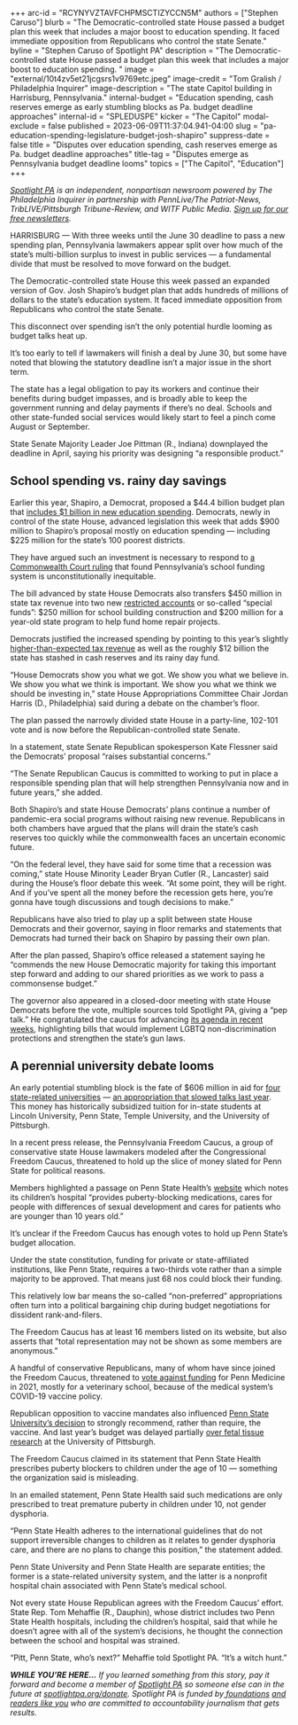 +++
arc-id = "RCYNYVZTAVFCHPMSCTIZYCCN5M"
authors = ["Stephen Caruso"]
blurb = "The Democratic-controlled state House passed a budget plan this week that includes a major boost to education spending. It faced immediate opposition from Republicans who control the state Senate."
byline = "Stephen Caruso of Spotlight PA"
description = "The Democratic-controlled state House passed a budget plan this week that includes a major boost to education spending. "
image = "external/10t4zv5et21jcgsrs1v9769etc.jpeg"
image-credit = "Tom Gralish / Philadelphia Inquirer"
image-description = "The state Capitol building in Harrisburg, Pennsylvania."
internal-budget = "Education spending, cash reserves emerge as early stumbling blocks as Pa. budget deadline approaches"
internal-id = "SPLEDUSPE"
kicker = "The Capitol"
modal-exclude = false
published = 2023-06-09T11:37:04.941-04:00
slug = "pa-education-spending-legislature-budget-josh-shapiro"
suppress-date = false
title = "Disputes over education spending, cash reserves emerge as Pa. budget deadline approaches"
title-tag = "Disputes emerge as Pennsylvania budget deadline looms"
topics = ["The Capitol", "Education"]
+++

<a href="https://www.spotlightpa.org/"><i>Spotlight PA</i></a><i> is an independent, nonpartisan newsroom powered by The Philadelphia Inquirer in partnership with PennLive/The Patriot-News, TribLIVE/Pittsburgh Tribune-Review, and WITF Public Media. </i><a href="https://www.spotlightpa.org/newsletters"><i>Sign up for our free newsletters</i></a><i>.</i>

HARRISBURG — With three weeks until the June 30 deadline to pass a new spending plan, Pennsylvania lawmakers appear split over how much of the state’s multi-billion surplus to invest in public services — a fundamental divide that must be resolved to move forward on the budget.

The Democratic-controlled state House this week passed an expanded version of Gov. Josh Shapiro’s budget plan that adds hundreds of millions of dollars to the state’s education system. It faced immediate opposition from Republicans who control the state Senate.

This disconnect over spending isn’t the only potential hurdle looming as budget talks heat up.

<script src="https://www.spotlightpa.org/embed.js" async></script><div data-spl-embed-version="1" data-spl-src="https://www.spotlightpa.org/embeds/newsletter/"></div>


It’s too early to tell if lawmakers will finish a deal by June 30, but some have noted that blowing the statutory deadline isn’t a major issue in the short term.

The state has a legal obligation to pay its workers and continue their benefits during budget impasses, and is broadly able to keep the government running and delay payments if there’s no deal. Schools and other state-funded social services would likely start to feel a pinch come August or September.

State Senate Majority Leader Joe Pittman (R., Indiana) downplayed the deadline in April, saying his priority was designing “a responsible product.”

## School spending vs. rainy day savings

Earlier this year, Shapiro, a Democrat, proposed a $44.4 billion budget plan that <a href="https://www.spotlightpa.org/news/2023/03/governor-shapiro-budget-education-spending-conservative/">includes $1 billion in new education spending</a>. Democrats, newly in control of the state House, advanced legislation this week that adds $900 million to Shapiro’s proposal mostly on education spending — including $225 million for the state’s 100 poorest districts.

They have argued such an investment is necessary to respond to <a href="https://www.spotlightpa.org/news/2023/02/pa-public-school-funding-lawsuit-state-budget-billions/">a Commonwealth Court ruling</a> that found Pennsylvania’s school funding system is unconstitutionally inequitable.

The bill advanced by state House Democrats also transfers $450 million in state tax revenue into two new <a href="https://www.spotlightpa.org/news/2023/04/pa-josh-shapiro-budget-state-police-transportation/">restricted accounts</a> or so-called “special funds”: $250 million for school building construction and $200 million for a year-old state program to help fund home repair projects.

Democrats justified the increased spending by pointing to this year’s slightly <a href="https://www.media.pa.gov/Pages/Revenue-Details.aspx?newsid=398">higher-than-expected tax revenue</a> as well as the roughly $12 billion the state has stashed in cash reserves and its rainy day fund.

“House Democrats show you what we got. We show you what we believe in. We show you what we think is important. We show you what we think we should be investing in,” state House Appropriations Committee Chair Jordan Harris (D., Philadelphia) said during a debate on the chamber’s floor.

The plan passed the narrowly divided state House in a party-line, 102-101 vote and is now before the Republican-controlled state Senate.

In a statement, state Senate Republican spokesperson Kate Flessner said the Democrats’ proposal “raises substantial concerns.”

“The Senate Republican Caucus is committed to working to put in place a responsible spending plan that will help strengthen Pennsylvania now and in future years,” she added.

Both Shapiro’s and state House Democrats’ plans continue a number of pandemic-era social programs without raising new revenue. Republicans in both chambers have argued that the plans will drain the state’s cash reserves too quickly while the commonwealth faces an uncertain economic future.

“On the federal level, they have said for some time that a recession was coming,” state House Minority Leader Bryan Cutler (R., Lancaster) said during the House’s floor debate this week. “At some point, they will be right. And if you’ve spent all the money before the recession gets here, you’re gonna have tough discussions and tough decisions to make.”

Republicans have also tried to play up a split between state House Democrats and their governor, saying in floor remarks and statements that Democrats had turned their back on Shapiro by passing their own plan.

After the plan passed, Shapiro’s office released a statement saying he “commends the new House Democratic majority for taking this important step forward and adding to our shared priorities as we work to pass a commonsense budget.”

The governor also appeared in a closed-door meeting with state House Democrats before the vote, multiple sources told Spotlight PA, giving a “pep talk.” He congratulated the caucus for advancing <a href="https://www.spotlightpa.org/news/2023/04/pennsylvania-democrats-house-nondiscrimination-elections-harrisburg/">its agenda in recent weeks</a>, highlighting bills that would implement LGBTQ non-discrimination protections and strengthen the state’s gun laws.

## A perennial university debate looms

An early potential stumbling block is the fate of $606 million in aid for <a href="https://patrac.org/Student/Transferring-to-a-State-Related-University-in-PA">four state-related universities</a> — <a href="https://www.spotlightpa.org/news/2022/06/pa-pittsburgh-fetal-tissue-research-budget/">an appropriation that slowed talks last year</a>. This money has historically subsidized tuition for in-state students at Lincoln University, Penn State, Temple University, and the University of Pittsburgh.

In a recent press release, the Pennsylvania Freedom Caucus, a group of conservative state House lawmakers modeled after the Congressional Freedom Caucus, threatened to hold up the slice of money slated for Penn State for political reasons.

Members highlighted a passage on Penn State Health’s <a href="https://www.pennstatehealth.org/childrens/services-treatments/gender-health-program#:~:text=Pediatric%20endocrinologist%3A%20The%20clinic's%20pediatric,younger%20than%2010%20years%20old">website</a> which notes its children’s hospital “provides puberty-blocking medications, cares for people with differences of sexual development and cares for patients who are younger than 10 years old.”

It’s unclear if the Freedom Caucus has enough votes to hold up Penn State’s budget allocation.

Under the state constitution, funding for private or state-affiliated institutions, like Penn State, requires a two-thirds vote rather than a simple majority to be approved. That means just 68 nos could block their funding.

This relatively low bar means the so-called “non-preferred” appropriations often turn into a political bargaining chip during budget negotiations for dissident rank-and-filers.

The Freedom Caucus has at least 16 members listed on its website, but also asserts that “total representation may not be shown as some members are anonymous.”

A handful of conservative Republicans, many of whom have since joined the Freedom Caucus, threatened to <a href="https://www.penncapital-star.com/covid-19/pa-gop-lawmakers-threaten-state-funding-for-penn-veterinary-program-over-vaccine-policy/">vote against funding</a> for Penn Medicine in 2021, mostly for a veterinary school, because of the medical system’s COVID-19 vaccine policy.

Republican opposition to vaccine mandates also influenced <a href="https://www.penncapital-star.com/education/penn-state-wont-mandate-covid-19-vaccines-prompting-questions-about-priorities/">Penn State University’s decision</a> to strongly recommend, rather than require, the vaccine. And last year’s budget was delayed partially <a href="https://www.spotlightpa.org/news/2022/06/pa-pittsburgh-fetal-tissue-research-budget/">over fetal tissue research</a> at the University of Pittsburgh.

<script src="https://www.spotlightpa.org/embed.js" async></script><div data-spl-embed-version="1" data-spl-src="https://www.spotlightpa.org/embeds/donate/"></div>


The Freedom Caucus claimed in its statement that Penn State Health prescribes puberty blockers to children under the age of 10 — something the organization said is misleading.

In an emailed statement, Penn State Health said such medications are only prescribed to treat premature puberty in children under 10, not gender dysphoria.

“Penn State Health adheres to the international guidelines that do not support irreversible changes to children as it relates to gender dysphoria care, and there are no plans to change this position,” the statement added.

Penn State University and Penn State Health are separate entities; the former is a state-related university system, and the latter is a nonprofit hospital chain associated with Penn State’s medical school.

Not every state House Republican agrees with the Freedom Caucus’ effort. State Rep. Tom Mehaffie (R., Dauphin), whose district includes two Penn State Health hospitals, including the children’s hospital, said that while he doesn’t agree with all of the system’s decisions, he thought the connection between the school and hospital was strained.

“Pitt, Penn State, who’s next?” Mehaffie told Spotlight PA. “It’s a witch hunt.”

<i><b>WHILE YOU’RE HERE...</b></i><i> If you learned something from this story, pay it forward and become a member of </i><a href="https://www.spotlightpa.org/"><i>Spotlight PA</i></a><i> so someone else can in the future at </i><a href="http://spotlightpa.org/donate"><i>spotlightpa.org/donate</i></a><i>. Spotlight PA is funded by</i><a href="https://www.spotlightpa.org/support"><i> foundations</i></a><i> </i><a href="https://www.spotlightpa.org/support"><i>and readers like you</i></a><i> who are committed to accountability journalism that gets results.</i>
